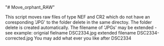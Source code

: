 "# Move_orphant_RAW" 

This script moves raw files of type NEF and CR2 which do not have an coresponding 'JPG' to the folder delete in the same directoy. The folder delete is created automatically.
The filename of 'JPGs' may be extended - see example:
orignial fielname DSC2334.jpg
extended filename DSC2334-corrected.jpg
You may add what ever you like after DSC2334 